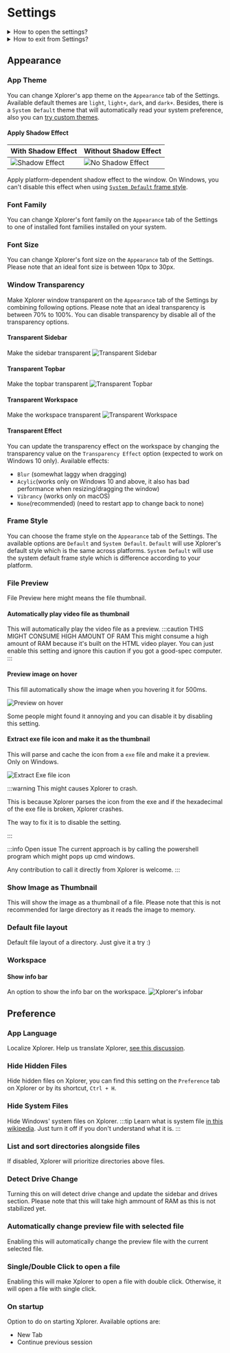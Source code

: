 # Settings

<details>
<summary>
How to open the settings?
</summary>
You can open settings on Xplorer by clicking the `Settings` button on the left down of Xplorer.

![Settings](/img/docs/settings.webp)

</details>
<details>
<summary>
How to exit from Settings?
</summary>
You can exit from Settings on Xplorer by clicking on the upside left of Xplorer.

![Settings](/img/docs/exit-settings.webp)

</details>

## Appearance

### App Theme

You can change Xplorer's app theme on the `Appearance` tab of the Settings. Available default themes are `light`, `light+`, `dark`, and `dark+`. Besides, there is a `System Default` theme that will automatically read your system preference, also you can [try custom themes](/docs/Extensions/theme/).

#### Apply Shadow Effect

| With Shadow Effect                             | Without Shadow Effect                                |
| ---------------------------------------------- | ---------------------------------------------------- |
| ![Shadow Effect](/img/docs/shadow-effect.webp) | ![No Shadow Effect](/img/docs/no-shadow-effect.webp) |

Apply platform-dependent shadow effect to the window. On Windows, you can't disable this effect when using [`System Default` frame style](#frame-style).

### Font Family

You can change Xplorer's font family on the `Appearance` tab of the Settings to one of installed font families installed on your system.

### Font Size

You can change Xplorer's font size on the `Appearance` tab of the Settings. Please note that an ideal font size is between 10px to 30px.

### Window Transparency

Make Xplorer window transparent on the `Appearance` tab of the Settings by combining following options. Please note that an ideal transparency is between 70% to 100%. You can disable transparency by disable all of the transparency options.

#### Transparent Sidebar

Make the sidebar transparent
![Transparent Sidebar](/img/docs/transparent-sidebar.webp)

#### Transparent Topbar

Make the topbar transparent
![Transparent Topbar](/img/docs/transparent-topbar.webp)

#### Transparent Workspace

Make the workspace transparent
![Transparent Workspace](/img/docs/transparent-workspace.webp)

#### Transparent Effect

You can update the transparency effect on the workspace by changing the transparency value on the `Transparency Effect` option (expected to work on Windows 10 only). Available effects:

-   `Blur` (somewhat laggy when dragging)
-   `Acylic`(works only on Windows 10 and above, it also has bad performance when resizing/dragging the window)
-   `Vibrancy` (works only on macOS)
-   `None`(recommended) (need to restart app to change back to none)

### Frame Style

You can choose the frame style on the `Appearance` tab of the Settings. The available options are `Default` and `System Default`. `Default` will use Xplorer's default style which is the same across platforms. `System Default` will use the system default frame style which is difference according to your platform.

### File Preview

File Preview here might means the file thumbnail.

#### Automatically play video file as thumbnail

This will automatically play the video file as a preview.
:::caution THIS MIGHT CONSUME HIGH AMOUNT OF RAM
This might consume a high amount of RAM because it's built on the HTML video player.
You can just enable this setting and ignore this caution if you got a good-spec computer.
:::

#### Preview image on hover

This fill automatically show the image when you hovering it for 500ms.

![Preview on hover](/img/docs/preview-on-hover.webp)

Some people might found it annoying and you can disable it by disabling this setting.

#### Extract exe file icon and make it as the thumbnail

This will parse and cache the icon from a `exe` file and make it a preview. Only on Windows.

![Extract Exe file icon](/img/docs/extract-exe-icon.webp)

:::warning This might causes Xplorer to crash.

This is because Xplorer parses the icon from the exe and if the hexadecimal of the exe file is broken, Xplorer crashes.

The way to fix it is to disable the setting.

:::

:::info Open issue
The current approach is by calling the powershell program which might pops up cmd windows.

Any contribution to call it directly from Xplorer is welcome.
:::

### Show Image as Thumbnail

This will show the image as a thumbnail of a file. Please note that this is not recommended for large directory as it reads the image to memory.

### Default file layout

Default file layout of a directory. Just give it a try :)

### Workspace

#### Show info bar

An option to show the info bar on the workspace.
![Xplorer's infobar](/img/docs/infobar.webp)

## Preference

### App Language

Localize Xplorer. Help us translate Xplorer, [see this discussion](https://github.com/kimlimjustin/xplorer/discussions/30).

### Hide Hidden Files

Hide hidden files on Xplorer, you can find this setting on the `Preference` tab on Xplorer or by its shortcut, `Ctrl + H`.

### Hide System Files

Hide Windows' system files on Xplorer.
:::tip
Learn what is system file [in this wikipedia](https://en.wikipedia.org/wiki/System_file). Just turn it off if you don't understand what it is.
:::

### List and sort directories alongside files

If disabled, Xplorer will prioritize directories above files.

### Detect Drive Change

Turning this on will detect drive change and update the sidebar and drives section. Please note that this will take high ammount of RAM as this is not stabilized yet.

### Automatically change preview file with selected file

Enabling this will automatically change the preview file with the current selected file.

### Single/Double Click to open a file

Enabling this will make Xplorer to open a file with double click. Otherwise, it will open a file with single click.

### On startup

Option to do on starting Xplorer. Available options are:

-   New Tab
-   Continue previous session
